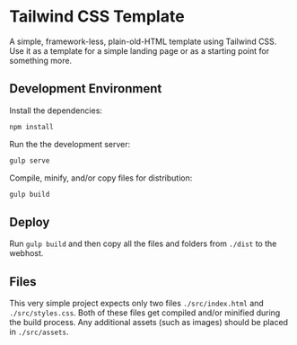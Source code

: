 # Tailwind CSS Template

A simple, framework-less, plain-old-HTML template using Tailwind CSS. Use it as a template for a
simple landing page or as a starting point for something more.

## Development Environment

Install the dependencies:

```bash
npm install
```

Run the the development server:

```bash
gulp serve
```

Compile, minify, and/or copy files for distribution:

```bash
gulp build
```

## Deploy

Run `gulp build` and then copy all the files and folders from `./dist` to the webhost.

## Files

This very simple project expects only two files `./src/index.html` and `./src/styles.css`. Both of
these files get compiled and/or minified during the build process. Any additional assets (such as
images) should be placed in `./src/assets`.
